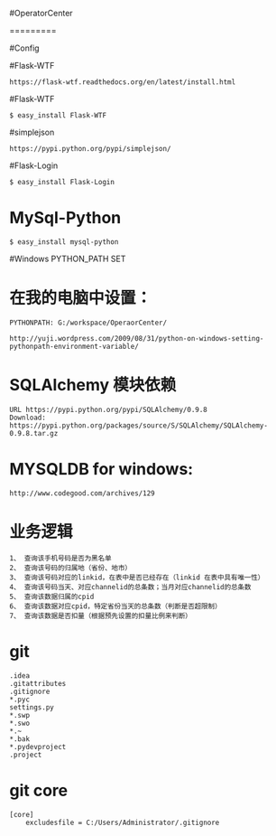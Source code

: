 #OperatorCenter

=========

#Config

#Flask-WTF
```
https://flask-wtf.readthedocs.org/en/latest/install.html
```
#Flask-WTF
```
$ easy_install Flask-WTF
```

#simplejson
```
https://pypi.python.org/pypi/simplejson/
```

#Flask-Login

```
$ easy_install Flask-Login
```
# MySql-Python

```
$ easy_install mysql-python
```
#Windows PYTHON_PATH SET

# 在我的电脑中设置：

```
PYTHONPATH: G:/workspace/OperaorCenter/

http://yuji.wordpress.com/2009/08/31/python-on-windows-setting-pythonpath-environment-variable/
```

# SQLAlchemy 模块依赖

```
URL https://pypi.python.org/pypi/SQLAlchemy/0.9.8
Download: https://pypi.python.org/packages/source/S/SQLAlchemy/SQLAlchemy-0.9.8.tar.gz
```
# MYSQLDB for windows:
```
http://www.codegood.com/archives/129
```

# 业务逻辑

```
1、 查询该手机号码是否为黑名单
2、 查询该号码的归属地（省份、地市）
3、 查询该号码对应的linkid，在表中是否已经存在（linkid 在表中具有唯一性）
4、 查询该号码当天、对应channelid的总条数；当月对应channelid的总条数
5、 查询该数据归属的cpid
6、 查询该数据对应cpid，特定省份当天的总条数（判断是否超限制）
7、 查询该数据是否扣量（根据预先设置的扣量比例来判断）

```


# git

```
.idea
.gitattributes
.gitignore
*.pyc
settings.py
*.swp
*.swo
*.~
*.bak
*.pydevproject
.project

```

# git core

```
[core]
	excludesfile = C:/Users/Administrator/.gitignore
```
